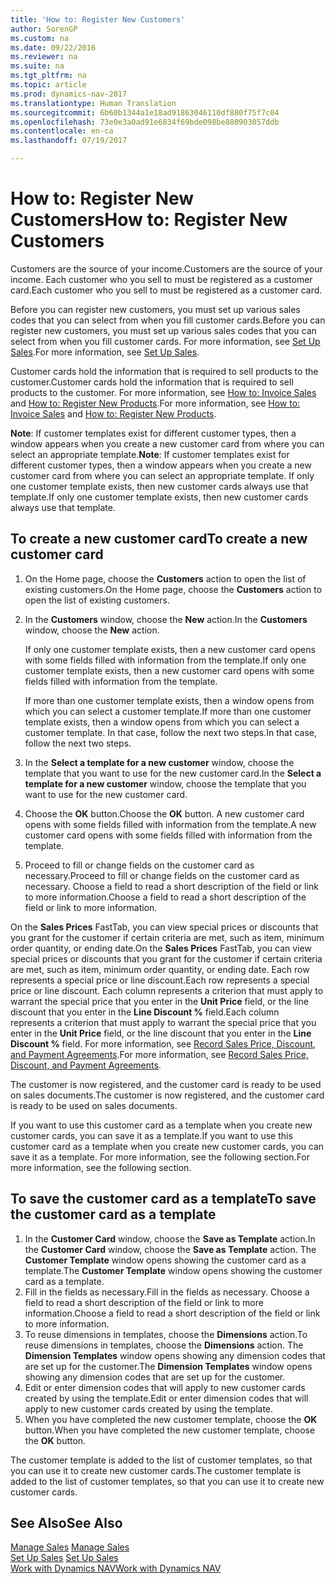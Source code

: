 ```yaml
---
title: 'How to: Register New Customers'
author: SorenGP
ms.custom: na
ms.date: 09/22/2016
ms.reviewer: na
ms.suite: na
ms.tgt_pltfrm: na
ms.topic: article
ms.prod: dynamics-nav-2017
ms.translationtype: Human Translation
ms.sourcegitcommit: 6b60b1344a1e18ad91863046110df880f75f7c04
ms.openlocfilehash: 73e0e3a0ad91e6834f69bde098be880903057ddb
ms.contentlocale: en-ca
ms.lasthandoff: 07/19/2017

---
```


# <a name="how-to-register-new-customers"></a><span data-ttu-id="6d22c-102">How to: Register New Customers</span><span class="sxs-lookup"><span data-stu-id="6d22c-102">How to: Register New Customers</span></span>
<span data-ttu-id="6d22c-103">Customers are the source of your income.</span><span class="sxs-lookup"><span data-stu-id="6d22c-103">Customers are the source of your income.</span></span> <span data-ttu-id="6d22c-104">Each customer who you sell to must be registered as a customer card.</span><span class="sxs-lookup"><span data-stu-id="6d22c-104">Each customer who you sell to must be registered as a customer card.</span></span>

<span data-ttu-id="6d22c-105">Before you can register new customers, you must set up various sales codes that you can select from when you fill customer cards.</span><span class="sxs-lookup"><span data-stu-id="6d22c-105">Before you can register new customers, you must set up various sales codes that you can select from when you fill customer cards.</span></span> <span data-ttu-id="6d22c-106">For more information, see [Set Up Sales](sales-setup-sales.md).</span><span class="sxs-lookup"><span data-stu-id="6d22c-106">For more information, see [Set Up Sales](sales-setup-sales.md).</span></span>

<span data-ttu-id="6d22c-107">Customer cards hold the information that is required to sell products to the customer.</span><span class="sxs-lookup"><span data-stu-id="6d22c-107">Customer cards hold the information that is required to sell products to the customer.</span></span> <span data-ttu-id="6d22c-108">For more information, see [How to: Invoice Sales](sales-how-invoice-sales.md) and [How to: Register New Products](inventory-how-register-new-products.md).</span><span class="sxs-lookup"><span data-stu-id="6d22c-108">For more information, see [How to: Invoice Sales](sales-how-invoice-sales.md) and [How to: Register New Products](inventory-how-register-new-products.md).</span></span>

<span data-ttu-id="6d22c-109">**Note**: If customer templates exist for different customer types, then a window appears when you create a new customer card from where you can select an appropriate template.</span><span class="sxs-lookup"><span data-stu-id="6d22c-109">**Note**: If customer templates exist for different customer types, then a window appears when you create a new customer card from where you can select an appropriate template.</span></span> <span data-ttu-id="6d22c-110">If only one customer template exists, then new customer cards always use that template.</span><span class="sxs-lookup"><span data-stu-id="6d22c-110">If only one customer template exists, then new customer cards always use that template.</span></span>

## <a name="to-create-a-new-customer-card"></a><span data-ttu-id="6d22c-111">To create a new customer card</span><span class="sxs-lookup"><span data-stu-id="6d22c-111">To create a new customer card</span></span>
1. <span data-ttu-id="6d22c-112">On the Home page, choose the **Customers** action to open the list of existing customers.</span><span class="sxs-lookup"><span data-stu-id="6d22c-112">On the Home page, choose the **Customers** action to open the list of existing customers.</span></span>  
2. <span data-ttu-id="6d22c-113">In the **Customers** window, choose the **New** action.</span><span class="sxs-lookup"><span data-stu-id="6d22c-113">In the **Customers** window, choose the **New** action.</span></span>

    <span data-ttu-id="6d22c-114">If only one customer template exists, then a new customer card opens with some fields filled with information from the template.</span><span class="sxs-lookup"><span data-stu-id="6d22c-114">If only one customer template exists, then a new customer card opens with some fields filled with information from the template.</span></span>

    <span data-ttu-id="6d22c-115">If more than one customer template exists, then a window opens from which you can select a customer template.</span><span class="sxs-lookup"><span data-stu-id="6d22c-115">If more than one customer template exists, then a window opens from which you can select a customer template.</span></span> <span data-ttu-id="6d22c-116">In that case, follow the next two steps.</span><span class="sxs-lookup"><span data-stu-id="6d22c-116">In that case, follow the next two steps.</span></span>
3. <span data-ttu-id="6d22c-117">In the **Select a template for a new customer** window, choose the template that you want to use for the new customer card.</span><span class="sxs-lookup"><span data-stu-id="6d22c-117">In the **Select a template for a new customer** window, choose the template that you want to use for the new customer card.</span></span>
4. <span data-ttu-id="6d22c-118">Choose the **OK** button.</span><span class="sxs-lookup"><span data-stu-id="6d22c-118">Choose the **OK** button.</span></span> <span data-ttu-id="6d22c-119">A new customer card opens with some fields filled with information from the template.</span><span class="sxs-lookup"><span data-stu-id="6d22c-119">A new customer card opens with some fields filled with information from the template.</span></span>  
5. <span data-ttu-id="6d22c-120">Proceed to fill or change fields on the customer card as necessary.</span><span class="sxs-lookup"><span data-stu-id="6d22c-120">Proceed to fill or change fields on the customer card as necessary.</span></span> <span data-ttu-id="6d22c-121">Choose a field to read a short description of the field or link to more information.</span><span class="sxs-lookup"><span data-stu-id="6d22c-121">Choose a field to read a short description of the field or link to more information.</span></span>

<span data-ttu-id="6d22c-122">On the **Sales Prices** FastTab, you can view special prices or discounts that you grant for the customer if certain criteria are met, such as item, minimum order quantity, or ending date.</span><span class="sxs-lookup"><span data-stu-id="6d22c-122">On the **Sales Prices** FastTab, you can view special prices or discounts that you grant for the customer if certain criteria are met, such as item, minimum order quantity, or ending date.</span></span> <span data-ttu-id="6d22c-123">Each row represents a special price or line discount.</span><span class="sxs-lookup"><span data-stu-id="6d22c-123">Each row represents a special price or line discount.</span></span> <span data-ttu-id="6d22c-124">Each column represents a criterion that must apply to warrant the special price that you enter in the **Unit Price** field, or the line discount that you enter in the **Line Discount %** field.</span><span class="sxs-lookup"><span data-stu-id="6d22c-124">Each column represents a criterion that must apply to warrant the special price that you enter in the **Unit Price** field, or the line discount that you enter in the **Line Discount %** field.</span></span> <span data-ttu-id="6d22c-125">For more information, see [Record Sales Price, Discount, and Payment Agreements](sales-how-record-sales-price-discount-payment-agreements.md).</span><span class="sxs-lookup"><span data-stu-id="6d22c-125">For more information, see [Record Sales Price, Discount, and Payment Agreements](sales-how-record-sales-price-discount-payment-agreements.md).</span></span>

<span data-ttu-id="6d22c-126">The customer is now registered, and the customer card is ready to be used on sales documents.</span><span class="sxs-lookup"><span data-stu-id="6d22c-126">The customer is now registered, and the customer card is ready to be used on sales documents.</span></span>

<span data-ttu-id="6d22c-127">If you want to use this customer card as a template when you create new customer cards, you can save it as a template.</span><span class="sxs-lookup"><span data-stu-id="6d22c-127">If you want to use this customer card as a template when you create new customer cards, you can save it as a template.</span></span> <span data-ttu-id="6d22c-128">For more information, see the following section.</span><span class="sxs-lookup"><span data-stu-id="6d22c-128">For more information, see the following section.</span></span>

## <a name="to-save-the-customer-card-as-a-template"></a><span data-ttu-id="6d22c-129">To save the customer card as a template</span><span class="sxs-lookup"><span data-stu-id="6d22c-129">To save the customer card as a template</span></span>
1. <span data-ttu-id="6d22c-130">In the **Customer Card** window, choose the **Save as Template** action.</span><span class="sxs-lookup"><span data-stu-id="6d22c-130">In the **Customer Card** window, choose the **Save as Template** action.</span></span> <span data-ttu-id="6d22c-131">The **Customer Template** window opens showing the customer card as a template.</span><span class="sxs-lookup"><span data-stu-id="6d22c-131">The **Customer Template** window opens showing the customer card as a template.</span></span>
2. <span data-ttu-id="6d22c-132">Fill in the fields as necessary.</span><span class="sxs-lookup"><span data-stu-id="6d22c-132">Fill in the fields as necessary.</span></span> <span data-ttu-id="6d22c-133">Choose a field to read a short description of the field or link to more information.</span><span class="sxs-lookup"><span data-stu-id="6d22c-133">Choose a field to read a short description of the field or link to more information.</span></span>
3. <span data-ttu-id="6d22c-134">To reuse dimensions in templates, choose the **Dimensions** action.</span><span class="sxs-lookup"><span data-stu-id="6d22c-134">To reuse dimensions in templates, choose the **Dimensions** action.</span></span> <span data-ttu-id="6d22c-135">The **Dimension Templates** window opens showing any dimension codes that are set up for the customer.</span><span class="sxs-lookup"><span data-stu-id="6d22c-135">The **Dimension Templates** window opens showing any dimension codes that are set up for the customer.</span></span>
4. <span data-ttu-id="6d22c-136">Edit or enter dimension codes that will apply to new customer cards created by using the template.</span><span class="sxs-lookup"><span data-stu-id="6d22c-136">Edit or enter dimension codes that will apply to new customer cards created by using the template.</span></span>  
5. <span data-ttu-id="6d22c-137">When you have completed the new customer template, choose the **OK** button.</span><span class="sxs-lookup"><span data-stu-id="6d22c-137">When you have completed the new customer template, choose the **OK** button.</span></span>

<span data-ttu-id="6d22c-138">The customer template is added to the list of customer templates, so that you can use it to create new customer cards.</span><span class="sxs-lookup"><span data-stu-id="6d22c-138">The customer template is added to the list of customer templates, so that you can use it to create new customer cards.</span></span>

## <a name="see-also"></a><span data-ttu-id="6d22c-139">See Also</span><span class="sxs-lookup"><span data-stu-id="6d22c-139">See Also</span></span>  
<span data-ttu-id="6d22c-140">[Manage Sales](sales-manage-sales.md)  </span><span class="sxs-lookup"><span data-stu-id="6d22c-140">[Manage Sales](sales-manage-sales.md)  </span></span>  
<span data-ttu-id="6d22c-141">[Set Up Sales](sales-setup-sales.md)  </span><span class="sxs-lookup"><span data-stu-id="6d22c-141">[Set Up Sales](sales-setup-sales.md)  </span></span>  
[<span data-ttu-id="6d22c-142">Work with Dynamics NAV</span><span class="sxs-lookup"><span data-stu-id="6d22c-142">Work with Dynamics NAV</span></span>](ui-work-product.md)

